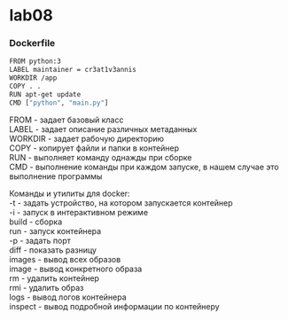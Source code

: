 # lab08
### Dockerfile
  
```sh
FROM python:3
LABEL maintainer = cr3at1v3annis
WORKDIR /app
COPY . . 
RUN apt-get update 
CMD ["python", "main.py"]
```
FROM - задает базовый класс  
LABEL - задает описание различных метаданных  
WORKDIR - задает рабочую директорию  
COPY - копирует файли и папки в контейнер  
RUN - выполняет команду однажды при сборке  
CMD - выполнение команды при каждом запуске, в нашем случае это выполнение программы  
  
Команды и утилиты для docker:  
-t - задать устройство, на котором запускается контейнер  
-i - запуск в интерактивном режиме  
build - сборка  
run - запуск контейнера  
-p - задать порт  
diff - показать разницу  
images - вывод всех образов  
image - вывод конкретного образа  
rm - удалить контейнер  
rmi - удалить образ  
logs - вывод логов контейнера  
inspect - вывод подробной информации по контейнеру  
